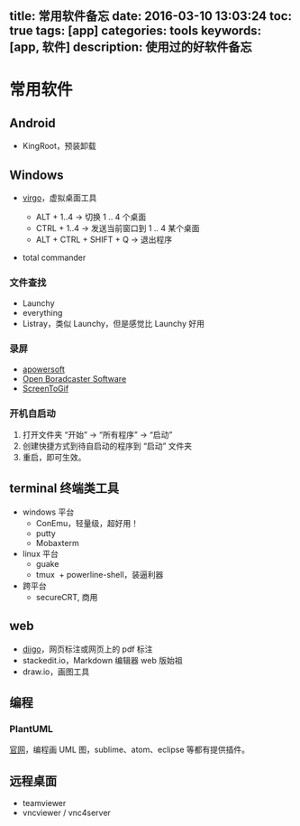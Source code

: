 title: 常用软件备忘
date: 2016-03-10 13:03:24
toc: true
tags: [app]
categories: tools
keywords: [app, 软件]
description: 使用过的好软件备忘
---


常用软件
========

## Android

* KingRoot，预装卸载

## Windows

* [virgo](https://github.com/henkman/virgo)，虚拟桌面工具
  + ALT + 1..4 -> 切换 1 .. 4 个桌面
  + CTRL + 1..4 -> 发送当前窗口到 1 .. 4 某个桌面
  + ALT + CTRL + SHIFT + Q -> 退出程序

* total commander

### 文件查找

* Launchy
* everything
* Listray，类似 Launchy，但是感觉比 Launchy 好用

### 录屏

* [apowersoft](https://www.apowersoft.cn/free-online-screen-recorder)
* [Open Boradcaster Software](https://obsproject.com/)
* [ScreenToGif](https://www.screentogif.com)

### 开机自启动

1. 打开文件夹 “开始” -> “所有程序” -> “启动”
2. 创建快捷方式到待自启动的程序到 “启动” 文件夹
3. 重启，即可生效。

## terminal 终端类工具

* windows 平台
  + ConEmu，轻量级，超好用！
  + putty
  + Mobaxterm
* linux 平台
  + guake
  + tmux
  + powerline-shell，装逼利器
* 跨平台
  + secureCRT, 商用

## web

* [diigo](https://www.diigo.com/)，网页标注或网页上的 pdf 标注
* stackedit.io，Markdown 编辑器 web 版始祖
* draw.io，画图工具

## 编程

### PlantUML
[官网](http://plantuml.com/)，编程画 UML 图，sublime、atom、eclipse 等都有提供插件。

## 远程桌面

* teamviewer
* vncviewer / vnc4server
